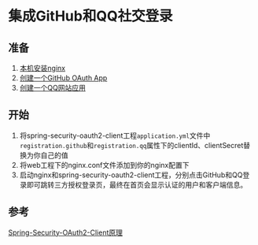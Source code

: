 # 集成GitHub和QQ社交登录
## 准备
1. [本机安装nginx](http://nginx.org/en/download.html)
2. [创建一个GitHub OAuth App](https://github.com/settings/developers)
3. [创建一个QQ网站应用](https://connect.qq.com)
## 开始
1. 将spring-security-oauth2-client工程`application.yml`文件中`registration.github`和`registration.qq`属性下的clientId、clientSecret替换为你自己的值
2. 将web工程下的nginx.conf文件添加到你的nginx配置下
3. 启动nginx和spring-security-oauth2-client工程，分别点击GitHub和QQ登录即可跳转三方授权登录页，最终在首页会显示认证的用户和客户端信息。
## 参考
[Spring-Security-OAuth2-Client原理](https://www.zyc.red/Spring/Security/OAuth2/OAuth2-Client/)
